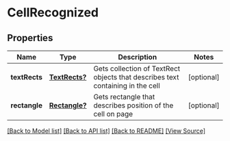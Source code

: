 ﻿# CellRecognized


## Properties
Name | Type | Description | Notes
------------ | ------------- | ------------- | -------------
**textRects** | [**TextRects?**](TextRects.md) | Gets collection of TextRect objects that describes text containing in the cell | [optional]
**rectangle** | [**Rectangle?**](Rectangle.md) | Gets rectangle that describes position of the cell on page | [optional]

[[Back to Model list]](../README.md#documentation-for-models) [[Back to API list]](../README.md#documentation-for-api-endpoints) [[Back to README]](../README.md) [[View Source]](../AsposePdfCloud/Models/CellRecognized.swift)

